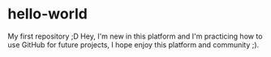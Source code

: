 # hello-world
My first repository ;D
Hey, I'm new in this platform and I'm practicing how to use GitHub for future projects, I hope enjoy this platform and community ;).
